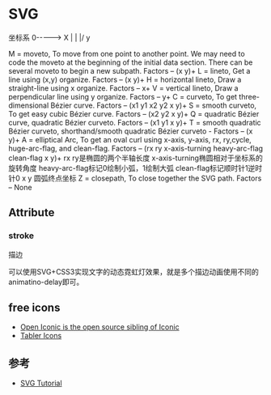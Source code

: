 # SVG

坐标系
 0-----> X
 |
 |
\|/
 y

M = moveto, To move from one point to another point. We may need to code the moveto at the beginning of the initial data section. There can be several moveto to begin a new subpath. Factors – (x y)+
L = lineto, Get a line using (x,y) organize. Factors – (x y)+
H = horizontal lineto, Draw a straight-line using x organize. Factors – x+
V = vertical lineto,  Draw a perpendicular line using y organize. Factors – y+
C = curveto, To get three-dimensional Bézier curve. Factors – (x1 y1 x2 y2 x y)+
S = smooth curveto,  To get easy cubic Bézier curve. Factors – (x2 y2 x y)+
Q = quadratic Bézier curve, quadratic Bézier curveto. Factors – (x1 y1 x y)+
T = smooth quadratic Bézier curveto, shorthand/smooth quadratic Bézier curveto - Factors – (x y)+
A = elliptical Arc,  To get an oval curl using x-axis, y-axis, rx, ry,cycle, huge-arc-flag, and clean-flag. Factors – (rx ry x-axis-turning heavy-arc-flag clean-flag x y)+
rx ry是椭圆的两个半轴长度
x-axis-turning椭圆相对于坐标系的旋转角度
heavy-arc-flag标记0绘制小弧，1绘制大弧
clean-flag标记顺时针1逆时针0
x y 圆弧终点坐标
Z = closepath, To close together the SVG path. Factors – None

## Attribute

### stroke

描边

可以使用SVG+CSS3实现文字的动态霓虹灯效果，就是多个描边动画使用不同的animatino-delay即可。

## free icons

- [Open Iconic is the open source sibling of Iconic](https://github.com/lmj01/open-iconic)
- [Tabler Icons](https://github.com/lmj01/tabler-icons)

## 参考
- [SVG Tutorial](https://jenkov.com/tutorials/svg/index.html)
